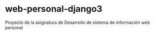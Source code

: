 # web-personal-django3
Proyecto de la asignatura de Desarrollo de sistema de información web personal
